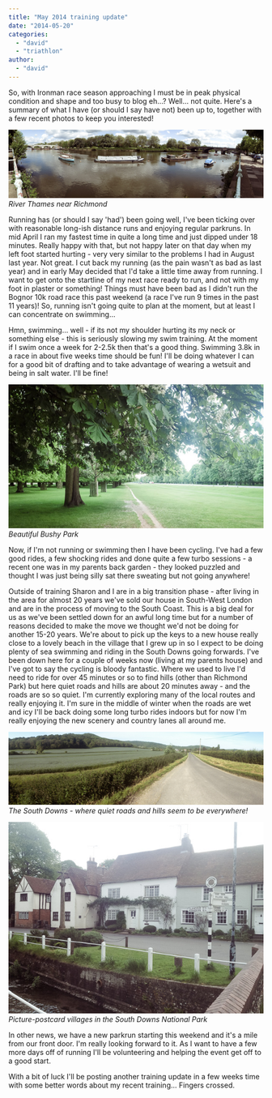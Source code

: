 ```yaml
---
title: "May 2014 training update"
date: "2014-05-20"
categories: 
  - "david"
  - "triathlon"
author: 
  - "david"
---
```


So, with Ironman race season approaching I must be in peak physical condition and shape and too busy to blog eh...? Well... not quite. Here's a summary of what I have (or should I say have not) been up to, together with a few recent photos to keep you interested!

![River Thames near Richmond](/images/2014/20140506-4319.jpg) 
*River Thames near Richmond*

Running has (or should I say 'had') been going well, I've been ticking over with reasonable long-ish distance runs and enjoying regular parkruns. In mid April I ran my fastest time in quite a long time and just dipped under 18 minutes. Really happy with that, but not happy later on that day when my left foot started hurting - very very similar to the problems I had in August last year. Not great. I cut back my running (as the pain wasn't as bad as last year) and in early May decided that I'd take a little time away from running. I want to get onto the startline of my next race ready to run, and not with my foot in plaster or something! Things must have been bad as I didn't run the Bognor 10k road race this past weekend (a race I've run 9 times in the past 11 years)! So, running isn't going quite to plan at the moment, but at least I can concentrate on swimming...

Hmn, swimming... well - if its not my shoulder hurting its my neck or something else - this is seriously slowing my swim training. At the moment if I swim once a week for 2-2.5k then that's a good thing. Swimming 3.8k in a race in about five weeks time should be fun! I'll be doing whatever I can for a good bit of drafting and to take advantage of wearing a wetsuit and being in salt water. I'll be fine!

![Beautiful Bushy Park](/images/2014/20140506-4323.jpg) 
*Beautiful Bushy Park*

Now, if I'm not running or swimming then I have been cycling. I've had a few good rides, a few shocking rides and done quite a few turbo sessions - a recent one was in my parents back garden - they looked puzzled and thought I was just being silly sat there sweating but not going anywhere!

Outside of training Sharon and I are in a big transition phase - after living in the area for almost 20 years we've sold our house in South-West London and are in the process of moving to the South Coast. This is a big deal for us as we've been settled down for an awful long time but for a number of reasons decided to make the move we thought we'd not be doing for another 15-20 years. We're about to pick up the keys to a new house really close to a lovely beach in the village that I grew up in so I expect to be doing plenty of sea swimming and riding in the South Downs going forwards. I've been down here for a couple of weeks now (living at my parents house) and I've got to say the cycling is bloody fantastic. Where we used to live I'd need to ride for over 45 minutes or so to find hills (other than Richmond Park) but here quiet roads and hills are about 20 minutes away - and the roads are so so quiet. I'm currently exploring many of the local routes and really enjoying it. I'm sure in the middle of winter when the roads are wet and icy I'll be back doing some long turbo rides indoors but for now I'm really enjoying the new scenery and country lanes all around me.

![20140519-4445](/images/2014/20140519-4445.jpg) 
*The South Downs - where quiet roads and hills seem to be everywhere!*

![20140515-4404](/images/2014/20140515-4404.jpg) 
*Picture-postcard villages in the South Downs National Park*

In other news, we have a new parkrun starting this weekend and it's a mile from our front door. I'm really looking forward to it. As I want to have a few more days off of running I'll be volunteering and helping the event get off to a good start.

With a bit of luck I'll be posting another training update in a few weeks time with some better words about my recent training... Fingers crossed.

